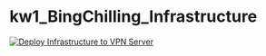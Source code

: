 # kw1_BingChilling_Infrastructure
[![Deploy Infrastructure to VPN Server](https://github.com/BingChilling-INT221/kw1_BingChilling_Infrastructure/actions/workflows/deploy_vpn.yml/badge.svg?event=deployment_status)](https://github.com/BingChilling-INT221/kw1_BingChilling_Infrastructure/actions/workflows/deploy_vpn.yml)
